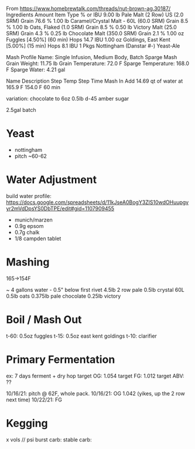 From https://www.homebrewtalk.com/threads/nut-brown-ag.30187/
Ingredients
Amount Item Type % or IBU
9.00 lb Pale Malt (2 Row) US (2.0 SRM) Grain 76.6 %
1.00 lb Caramel/Crystal Malt - 60L (60.0 SRM) Grain 8.5 %
1.00 lb Oats, Flaked (1.0 SRM) Grain 8.5 %
0.50 lb Victory Malt (25.0 SRM) Grain 4.3 %
0.25 lb Chocolate Malt (350.0 SRM) Grain 2.1 %
1.00 oz Fuggles [4.50%] (60 min) Hops 14.7 IBU
1.00 oz Goldings, East Kent [5.00%] (15 min) Hops 8.1 IBU
1 Pkgs Nottingham (Danstar #-) Yeast-Ale

Mash Profile
Name: Single Infusion, Medium Body, Batch Sparge
Mash Grain Weight: 11.75 lb
Grain Temperature: 72.0 F
Sparge Temperature: 168.0 F
Sparge Water: 4.21 gal

Name Description Step Temp Step Time
Mash In Add 14.69 qt of water at 165.9 F 154.0 F 60 min

variation: chocolate to 6oz
0.5lb d-45 amber sugar

2.5gal batch

# Yeast
- nottingham
- pitch ~60-62

# Water Adjustment
build water profile: https://docs.google.com/spreadsheets/d/11kJseA0BogY3ZlS10wdOHuupgvyr2mVdDpsYS0DbTPE/edit#gid=1107909455
- munich/marzen
- 0.9g epsom
- 0.7g chalk
- 1/8 campden tablet

# Mashing
165->154F

~ 4 gallons water - 0.5" below first rivet
4.5lb 2 row pale
0.5lb crystal 60L
0.5lb oats
0.375lb pale chocolate
0.25lb victory

# Boil / Mash Out
t-60: 0.5oz fuggles
t-15: 0.5oz east kent goldings
t-10: clarifier

# Primary Fermentation
ex: 7 days ferment + dry hop
target OG: 1.054
target FG: 1.012
target ABV: ??

10/16/21: pitch @ 62F, whole pack.
10/16/21: OG 1.042 (yikes, up the 2 row next time)
10/22/21: FG

# Kegging
x vols // psi
burst carb:
stable carb:
